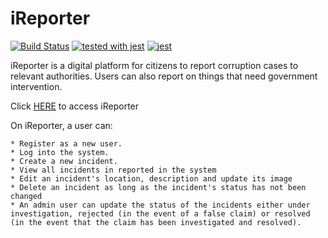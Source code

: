 # iReporter

[![Build Status](https://travis-ci.org/IssaIan/iReporter2.svg?branch=gh-pages)](https://travis-ci.org/IssaIan/iReporter2)
[![tested with jest](https://img.shields.io/badge/tested_with-jest-99424f.svg)](https://github.com/facebook/jest) [![jest](https://jestjs.io/img/jest-badge.svg)](https://github.com/facebook/jest)

iReporter is a digital platform for citizens to report corruption cases to relevant authorities. Users can also report on things that need government intervention.

Click [HERE](https://issaian.github.io/iReporter2/#) to access iReporter

On iReporter, a user can:

```gherkin
* Register as a new user.
* Log into the system.
* Create a new incident.
* View all incidents in reported in the system
* Edit an incident's location, description and update its image
* Delete an incident as long as the incident's status has not been changed
* An admin user can update the status of the incidents either under investigation, rejected (in the event of a false claim) or resolved (in the event that the claim has been investigated and resolved).

```